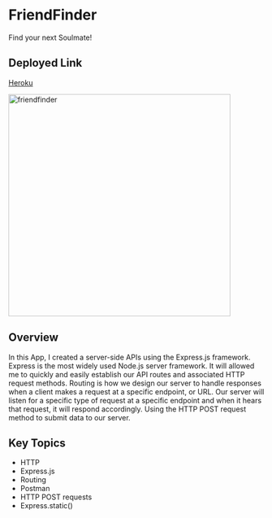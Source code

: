# FriendFinder
Find your next Soulmate!

## Deployed Link
[Heroku](https://nameless-shelf-63739.herokuapp.com/)

<img width="437" alt="friendfinder" src="https://user-images.githubusercontent.com/52672474/70560997-4576c780-1b4f-11ea-974d-3a17741d92b9.png">


## Overview

  In this App, I created a server-side APIs using the Express.js framework. Express is the most widely used Node.js server framework. It will allowed me to quickly and easily establish our API routes and associated HTTP request methods.
Routing is how we design our server to handle responses when a client makes a request at a specific endpoint, or URL. Our server will listen for a specific type of request at a specific endpoint and when it hears that request, it will respond accordingly. Using the HTTP POST request method to submit data to our server.

## Key Topics

- HTTP
- Express.js
- Routing
- Postman
- HTTP POST requests
- Express.static()

